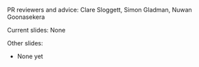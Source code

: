 
PR reviewers and advice: Clare Sloggett, Simon Gladman, Nuwan Goonasekera

Current slides: None

Other slides:

- None yet
